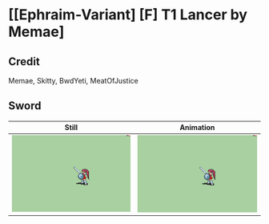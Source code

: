 # [\[Ephraim-Variant\] \[F\] T1 Lancer by Memae]

## Credit

Memae, Skitty, BwdYeti, MeatOfJustice

## Sword

| Still | Animation |
| :---: | :-------: |
| ![Sword still](./Sword_000.png) | ![Sword animation](./Sword.gif) |

